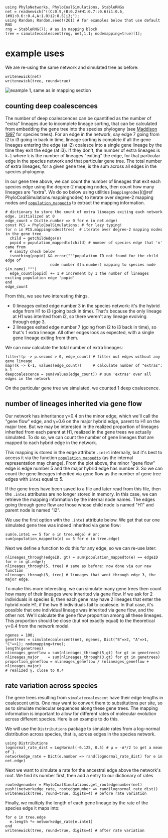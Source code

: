```@setup downstreamexamples
using PhyloNetworks, PhyloCoalSimulations, StableRNGs
net = readnewick("((C:0.9,(B:0.2)#H1:0.7::0.6)i1:0.6,(#H1:0.6::0.4,A:1.0)i2:0.5)i3;");
using Random; Random.seed!(261) # for examples below that use default RNG
rng = StableRNG(7); # as in mapping block
tree = simulatecoalescent(rng, net,1,1; nodemapping=true)[1];
```
# example uses

We are re-using the same network and simulated tree as before:
```@repl downstreamexamples
writenewick(net)
writenewick(tree, round=true)
```
![example 1, same as in mapping section](../assets/figures/genetree_example1.svg)

##  counting deep coalescences

The number of deep coalescences can be quantified as the number of
"extra" lineages due to incomplete lineage sorting, that can be calculated
from embedding the gene tree into the species phylogeny
(see [Maddison 1997](https://doi.org/10.1093/sysbio/46.3.523) for species trees).
For an edge in the network, say edge 7 going from i2 to i3 going in back in time,
lineage sorting is complete if all the gene lineages entering the edge (at i2)
coalesce into a single gene lineage by the time they exit the edge (at i3).
If they don't, the number of extra lineages is `k-1` where `k` is the number of
lineages "exiting" the edge, for that particular edge in the species network
and that particular gene tree.
The total number of extra lineages, for a given gene tree, is the sum across
all edges in the species phylogeny.

In our gene tree above, we can count the number of lineages that exit each
species edge using the degree-2 mapping nodes,
then count how many lineages are "extra". We do so below using utilities
[`mappingnodes`](@ref PhyloCoalSimulations.mappingnodes)
to iterate over degree-2 mapping nodes and
[`population_mappedto`](@ref)
to extract the mapping information.

```@repl downstreamexamples
# dictionary to store the count of extra lineages exiting each network edge. initialized at 0
edge_count = Dict(e.number => 0 for e in net.edge)
const PCS = PhyloCoalSimulations; # for lazy typing!
for n in PCS.mappingnodes(tree)  # iterate over degree-2 mapping nodes in the gene tree
  child = getchildedge(n)
  popid = population_mappedto(child) # number of species edge that 'n' came from
  # sanity check below
  isnothing(popid) && error("""population ID not found for the child edge of
                    node number $(n.number) mapping to species node $(n.name).""")
  edge_count[popid] += 1 # increment by 1 the number of lineages exiting population edge 'popid'
end
edge_count
```

From this, we see two interesting things.
- 0 lineages exited edge number 3 in the species network: it's the hybrid
  edge from H1 to i3 (going back in time). That's because the only lineage
  at H1 was interited from i2, so there weren't any lineage evolving through edge 3.
- 2 lineages exited edge number 7 (going from i2 to i3 back in time),
  so that's 1 extra lineage. All other edges look as expected, with a single
  gene lineage exiting from them.

We can now calculate the total number of extra lineages:

```@repl downstreamexamples
filter!(p -> p.second > 0, edge_count) # filter out edges without any gene lineage
map!(k -> k-1, values(edge_count))     # calculate number of "extras": k-1
deepcoalescence = sum(values(edge_count)) # sum 'extras' over all edges in the network
```

On the particular gene tree we simulated, we counted 1 deep coalescence.

## number of lineages inherited via gene flow

Our network has inheritance γ=0.4 on the minor edge, which we'll call the
"gene flow" edge, and γ=0.6 on the major hybrid edge, parent to H1 on the major tree.
But we may be interested in the realized proportion of lineages inherited
from each parent at H1, realized in the gene trees we actually simulated.
To do so, we can count the number of gene lineages that are mapped to each
hybrid edge in the network.

This mapping is stored in the edge attribute `.inte1` internally,
but it's best to access it via the function [`population_mappedto`](@ref)
(as the internal representation may change).
From the plot above, the minor "gene flow" edge is edge number 5 and the
major hybrid edge has number 3.
So we can count the gene lineages inherited via gene flow
as the number of gene tree edges with `inte1` equal to 5.

If the gene trees have been saved to a file and later read from this file,
then the `.inte1` attributes are no longer stored in memory. In this case,
we can retrieve the mapping information by the internal node names.
The edges going through gene flow are those whose child node is named "H1"
and parent node is named "i2".

We use the first option with the `.inte1` attribute below.
We get that our one simulated gene tree was indeed inherited via gene flow:

```@repl downstreamexamples
sum(e.inte1 == 5 for e in tree.edge) # or:
sum(population_mappedto(e) == 5 for e in tree.edge)
```

Next we define a function to do this for any edge, so we can re-use later:
```@repl downstreamexamples
nlineages_through(edgeID, gt) = sum(population_mappedto(e) == edgeID for e in gt.edge);
nlineages_through(5, tree) # same as before: now done via our new function
nlineages_through(3, tree) # lineages that went through edge 3, the major edge.
```

To make this more interesting, we can simulate many gene trees
then count how many of their lineages were inherited via gene flow.
If we ask for 2 individuals in species B,
then each gene may have 2 lineages that enter the hybrid node H1,
if the two B individuals fail to coalesce. In that case, it's possible that one
individual lineage was inherited via gene flow, and the other not.
We'll calculate the gene flow proportion among all these lineages.
This proportion should be close (but not exactly equal) to the theoretical
γ=0.4 from the network model.

```@repl downstreamexamples
ngenes = 100;
genetrees = simulatecoalescent(net, ngenes, Dict("B"=>2, "A"=>1, "C"=>1); nodemapping=true);
length(genetrees)
nlineages_geneflow = sum(nlineages_through(5,gt) for gt in genetrees)
nlineages_major    = sum(nlineages_through(3,gt) for gt in genetrees)
proportion_geneflow = nlineages_geneflow / (nlineages_geneflow + nlineages_major)
# realized γ, close to 0.4
```

## rate variation across species

The gene trees resulting from `simulatecoalescent` have their edge lengths
in coalescent units. One may want to convert them to substitutions per site,
so as to simulate molecular sequences along these gene trees.
The mapping information is important to allow for different rates of molecular
evolution across different species. Here is an example to do this.

We will use the `Distributions` package to simulate rates from a log-normal
distribution across species, that is, across edges in the species network.

```@repl downstreamexamples
using Distributions
lognormal_rate_dist = LogNormal(-0.125, 0.5) # μ = -σ²/2 to get a mean of 1.
networkedge_rate = Dict(e.number => rand(lognormal_rate_dist) for e in net.edge)
```

Next we want to simulate a rate for the ancestral edge above the network's root.
We find its number first, then add a entry to our dictionary of rates
```@repl downstreamexamples
rootedgenumber = PhyloCoalSimulations.get_rootedgenumber(net)
push!(networkedge_rate, rootedgenumber => rand(lognormal_rate_dist))
writenewick(tree, round=true, digits=4) # before rate variation
```

Finally, we multiply the length of each gene lineage by the rate of
the species edge it maps into:
```@repl downstreamexamples
for e in tree.edge
  e.length *= networkedge_rate[e.inte1]
end
writenewick(tree, round=true, digits=4) # after rate variation
```
